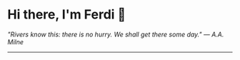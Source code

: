 <h1>Hi there, I'm Ferdi 👋</h1>

<p><em>
  "Rivers know this: there is no hurry. We shall get there some day." — A.A. Milne
</em></p>

---
